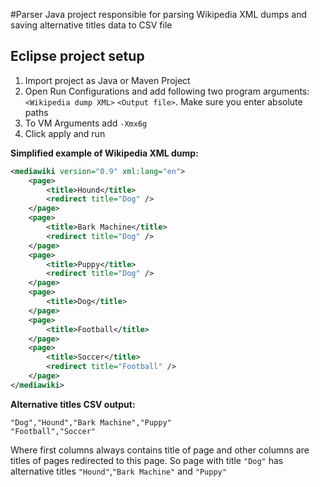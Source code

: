 #Parser
Java project responsible for parsing Wikipedia XML dumps and saving alternative titles data to CSV file

## Eclipse project setup
1. Import project as Java or Maven Project
2. Open Run Configurations and add following two program arguments: `<Wikipedia dump XML>` `<Output file>`. Make sure you enter absolute paths
3. To VM Arguments add `-Xmx6g`
4. Click apply and run

**Simplified example of Wikipedia XML dump:**
```xml
<mediawiki version="0.9" xml:lang="en">
	<page>
		<title>Hound</title>
		<redirect title="Dog" />
	</page>
	<page>
		<title>Bark Machine</title>
		<redirect title="Dog" />
	</page>
	<page>
		<title>Puppy</title>
		<redirect title="Dog" />
	</page>
	<page>
		<title>Dog</title>
	</page>
	<page>
		<title>Football</title>
	</page>
	<page>
		<title>Soccer</title>
		<redirect title="Football" />
	</page>
</mediawiki>
```

**Alternative titles CSV output:**
```csv
"Dog","Hound","Bark Machine","Puppy"
"Football","Soccer"
```

Where first columns always contains title of page and other columns are titles of pages redirected to this page. So page with title `"Dog"` has alternative titles `"Hound"`,`"Bark Machine"` and `"Puppy"`
